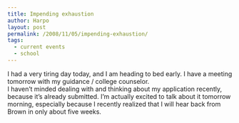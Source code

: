 ```yaml
---
title: Impending exhaustion
author: Harpo
layout: post
permalink: /2008/11/05/impending-exhaustion/
tags:
  - current events
  - school
---
```

I had a very tiring day today, and I am heading to bed early. I have a meeting tomorrow with my guidance / college counselor.  
I haven&#8217;t minded dealing with and thinking about my application recently, because it&#8217;s already submitted. I&#8217;m actually excited to talk about it tomorrow morning, especially because I recently realized that I will hear back from Brown in only about five weeks.